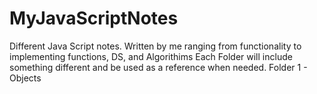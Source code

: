 # MyJavaScriptNotes
Different Java Script notes. Written by me ranging from functionality to implementing functions, DS, and Algorithims
Each Folder will include something different and be used as a reference when needed.
Folder 1 - Objects 
